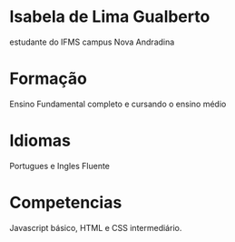 # Isabela de Lima Gualberto

estudante do IFMS campus Nova Andradina

# Formação

Ensino Fundamental completo e cursando o ensino médio

# Idiomas

Portugues e Ingles Fluente

# Competencias

Javascript básico, HTML e CSS intermediário.

